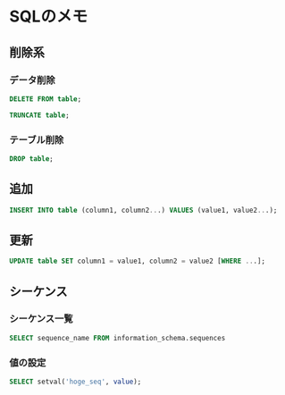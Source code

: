 # SQLのメモ
## 削除系
### データ削除
```sql
DELETE FROM table;
```
```sql
TRUNCATE table;
```
### テーブル削除
```sql
DROP table;
```

## 追加
```sql
INSERT INTO table (column1, column2...) VALUES (value1, value2...);
```

## 更新
```sql
UPDATE table SET column1 = value1, column2 = value2 [WHERE ...];
```

## シーケンス
### シーケンス一覧
```sql
SELECT sequence_name FROM information_schema.sequences
```
### 値の設定
```sql
SELECT setval('hoge_seq', value);
```
